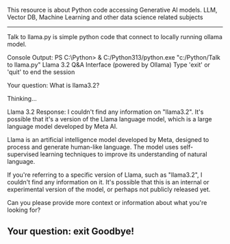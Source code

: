 This resource is about Python code accessing Generative AI models.
LLM, Vector DB, Machine Learning and other data science related subjects

-----------------------------------------------------------------------------------------------------
Talk to llama.py is simple python code that connect to locally running ollama model.

Console Output:
PS C:\Python> & C:/Python313/python.exe "c:/Python/Talk to llama.py"
Llama 3.2 Q&A Interface (powered by Ollama)
Type 'exit' or 'quit' to end the session


Your question: What is llama3.2?

Thinking...

Llama 3.2 Response:
I couldn't find any information on "llama3.2". It's possible that it's a version of the Llama language model, which is a large language model developed by Meta AI.

Llama is an artificial intelligence model developed by Meta, designed to process and generate human-like language. The model uses self-supervised learning techniques to improve its understanding of natural language.

If you're referring to a specific version of Llama, such as "llama3.2", I couldn't find any information on it. It's possible that this is an internal or experimental version of the model, or perhaps not publicly released yet.

Can you please provide more context or information about what you're looking for?

Your question: exit
Goodbye!
-----------------------------------------------------------------------------------------------------
